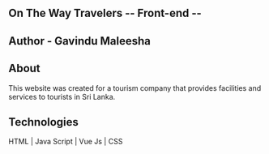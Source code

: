 ## On The Way Travelers -- Front-end --
## Author - Gavindu Maleesha ##

## About ##
This website was created for a tourism company that provides facilities and services to tourists in Sri Lanka.

## Technologies ##
HTML | Java Script | Vue Js | CSS
